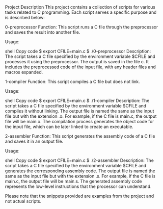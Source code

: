 Project Description
This project contains a collection of scripts for various tasks related to C programming. Each script serves a specific purpose and is described below:

0-preprocessor
Function: This script runs a C file through the preprocessor and saves the result into another file.

Usage:

shell
Copy code
$ export CFILE=main.c
$ ./0-preprocessor
Description:
The script takes a C file specified by the environment variable $CFILE and processes it using the preprocessor. The output is saved in the file c. It includes the preprocessed code of the input file, with any header files and macros expanded.

1-compiler
Function: This script compiles a C file but does not link.

Usage:

shell
Copy code
$ export CFILE=main.c
$ ./1-compiler
Description:
The script takes a C file specified by the environment variable $CFILE and compiles it without linking. The output file is named the same as the input file but with the extension .o. For example, if the C file is main.c, the output file will be main.o. The compilation process generates the object code for the input file, which can be later linked to create an executable.

2-assembler
Function: This script generates the assembly code of a C file and saves it in an output file.

Usage:

shell
Copy code
$ export CFILE=main.c
$ ./2-assembler
Description:
The script takes a C file specified by the environment variable $CFILE and generates the corresponding assembly code. The output file is named the same as the input file but with the extension .s. For example, if the C file is main.c, the output file will be main.s. The generated assembly code represents the low-level instructions that the processor can understand.

Please note that the snippets provided are examples from the project and not actual scripts.

